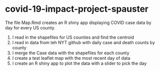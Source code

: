 # covid-19-impact-project-spauster

The file Map.Rmd creates an R shiny app displaying COVID case data by day for every US county.

1. I read in the shapefiles for US counties and find the centroid
2. I read in data from teh NYT github with daily case and death counts by county
3. I merge the Case data with the shapefiles for each county
4. I create a test leaflet map with the most recent day of data
5. I create an R shiny app to plot the data with a slider to pick the day
